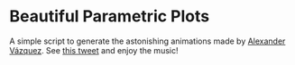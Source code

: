 # Beautiful Parametric Plots
A simple script to generate the astonishing animations made by [Alexander Vázquez](https://github.com/zavden). See [this tweet](https://twitter.com/polfosol/status/1744205185130406044) and enjoy the music!
